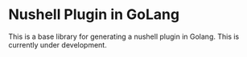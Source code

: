 # Nushell Plugin in GoLang

This is a base library for generating a nushell plugin in Golang.
This is currently under development.
